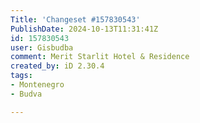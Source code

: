 ```yaml
---
Title: 'Changeset #157830543'
PublishDate: 2024-10-13T11:31:41Z
id: 157830543
user: Gisbudba
comment: Merit Starlit Hotel & Residence
created_by: iD 2.30.4
tags:
- Montenegro
- Budva

---
```

